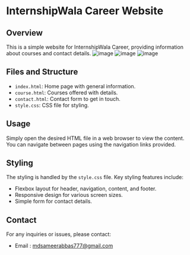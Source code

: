 # InternshipWala Career Website

## Overview

This is a simple website for InternshipWala Career, providing information about courses and contact details.
![image](https://github.com/xxsameerx/Internshipwala_a1/assets/108549299/3f906c22-4e98-4109-a52a-4061c30f9a9d)
![image](https://github.com/xxsameerx/Internshipwala_a1/assets/108549299/5582ba9b-af01-4bac-b905-309ba2ed3f2f)
![image](https://github.com/xxsameerx/Internshipwala_a1/assets/108549299/f876f828-0609-4b36-a00e-9297086ea7b8)



## Files and Structure

- `index.html`: Home page with general information.
- `course.html`: Courses offered with details.
- `contact.html`: Contact form to get in touch.
- `style.css`: CSS file for styling.

## Usage

Simply open the desired HTML file in a web browser to view the content. You can navigate between pages using the navigation links provided.

## Styling

The styling is handled by the `style.css` file. Key styling features include:

- Flexbox layout for header, navigation, content, and footer.
- Responsive design for various screen sizes.
- Simple form for contact details.

## Contact

For any inquiries or issues, please contact:

- Email : mdsameerabbas777@gmail.com
